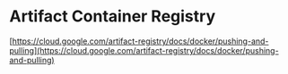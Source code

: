 # Artifact Container Registry

[https://cloud.google.com/artifact-registry/docs/docker/pushing-and-pulling](https://cloud.google.com/artifact-registry/docs/docker/pushing-and-pulling)